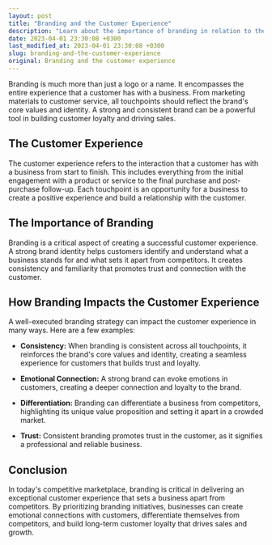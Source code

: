 ```yaml
---
layout: post
title: "Branding and the Customer Experience"
description: "Learn about the importance of branding in relation to the customer experience, and how it can impact a business's success."
date: 2023-04-01 23:30:08 +0300
last_modified_at: 2023-04-01 23:30:08 +0300
slug: branding-and-the-customer-experience
original: Branding and the customer experience
---
```

Branding is much more than just a logo or a name. It encompasses the entire experience that a customer has with a business. From marketing materials to customer service, all touchpoints should reflect the brand's core values and identity. A strong and consistent brand can be a powerful tool in building customer loyalty and driving sales.

## The Customer Experience
The customer experience refers to the interaction that a customer has with a business from start to finish. This includes everything from the initial engagement with a product or service to the final purchase and post-purchase follow-up. Each touchpoint is an opportunity for a business to create a positive experience and build a relationship with the customer.

## The Importance of Branding
Branding is a critical aspect of creating a successful customer experience. A strong brand identity helps customers identify and understand what a business stands for and what sets it apart from competitors. It creates consistency and familiarity that promotes trust and connection with the customer.

## How Branding Impacts the Customer Experience
A well-executed branding strategy can impact the customer experience in many ways. Here are a few examples:

- **Consistency:** When branding is consistent across all touchpoints, it reinforces the brand's core values and identity, creating a seamless experience for customers that builds trust and loyalty.

- **Emotional Connection:** A strong brand can evoke emotions in customers, creating a deeper connection and loyalty to the brand.

- **Differentiation:** Branding can differentiate a business from competitors, highlighting its unique value proposition and setting it apart in a crowded market.

- **Trust:** Consistent branding promotes trust in the customer, as it signifies a professional and reliable business.

## Conclusion
In today's competitive marketplace, branding is critical in delivering an exceptional customer experience that sets a business apart from competitors. By prioritizing branding initiatives, businesses can create emotional connections with customers, differentiate themselves from competitors, and build long-term customer loyalty that drives sales and growth.